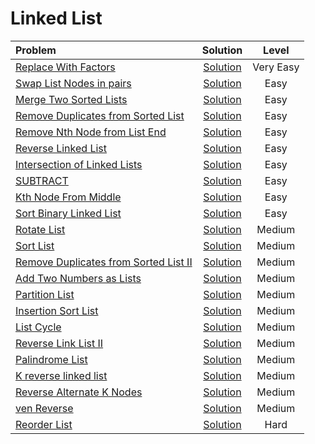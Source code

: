 # Linked List

|  Problem  |  Solution  |  Level  |
|:----------|:----------:|:-------:|
|  [Replace With Factors](https://www.interviewbit.com/problems/replace-with-factors/)  |  [Solution]()  |  Very Easy  |
|  [Swap List Nodes in pairs](https://www.interviewbit.com/problems/swap-list-nodes-in-pairs/)  |  [Solution]()  |  Easy  |
|  [Merge Two Sorted Lists](https://www.interviewbit.com/problems/merge-two-sorted-lists/)  |  [Solution]()  |  Easy  |
|  [Remove Duplicates from Sorted List](https://www.interviewbit.com/problems/remove-duplicates-from-sorted-list/)  |  [Solution]()  |  Easy  |
|  [Remove Nth Node from List End](https://www.interviewbit.com/problems/remove-nth-node-from-list-end/)  |  [Solution]()  |  Easy  |
|  [Reverse Linked List](https://www.interviewbit.com/problems/reverse-linked-list/)  |  [Solution]()  |  Easy  |
|  [Intersection of Linked Lists](https://www.interviewbit.com/problems/intersection-of-linked-lists/)  |  [Solution]()  |  Easy  |
|  [SUBTRACT](https://www.interviewbit.com/problems/subtract/)  |  [Solution]()  |  Easy  |
|  [Kth Node From Middle](https://www.interviewbit.com/problems/kth-node-from-middle/)  |  [Solution]()  |  Easy  |
|  [Sort Binary Linked List](https://www.interviewbit.com/problems/sort-binary-linked-list/)  |  [Solution]()  |  Easy  |
|  [Rotate List](https://www.interviewbit.com/problems/rotate-list/)  |  [Solution]()  |  Medium  |
|  [Sort List](https://www.interviewbit.com/problems/sort-list/)  |  [Solution]()  |  Medium  |
|  [Remove Duplicates from Sorted List II](https://www.interviewbit.com/problems/remove-duplicates-from-sorted-list-ii/)  |  [Solution]()  |  Medium  |
|  [Add Two Numbers as Lists](https://www.interviewbit.com/problems/add-two-numbers-as-lists/)  |  [Solution]()  |  Medium  |
|  [Partition List](https://www.interviewbit.com/problems/partition-list/)  |  [Solution]()  |  Medium  |
|  [Insertion Sort List](https://www.interviewbit.com/problems/insertion-sort-list/)  |  [Solution]()  |  Medium  |
|  [List Cycle](https://www.interviewbit.com/problems/list-cycle/)  |  [Solution]()  |  Medium  |
|  [Reverse Link List II](https://www.interviewbit.com/problems/reverse-link-list-ii/)  |  [Solution]()  |  Medium  |
|  [Palindrome List](https://www.interviewbit.com/problems/palindrome-list/)  |  [Solution]()  |  Medium  |
|  [K reverse linked list](https://www.interviewbit.com/problems/k-reverse-linked-list/)  |  [Solution]()  |  Medium  |
|  [Reverse Alternate K Nodes](https://www.interviewbit.com/problems/reverse-alternate-k-nodes/)  |  [Solution]()  |  Medium  |
|  [ven Reverse](https://www.interviewbit.com/problems/even-reverse/)  |  [Solution]()  |  Medium  |
|  [Reorder List](https://www.interviewbit.com/problems/reorder-list/)  |  [Solution]()  |  Hard  |